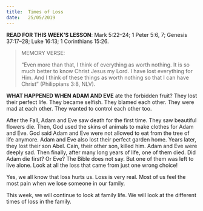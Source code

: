 ```yaml
---
title:  Times of Loss
date:   25/05/2019
---
```




**READ FOR THIS WEEK’S LESSON**: Mark 5:22–24; 1 Peter 5:6, 7; Genesis 37:17–28; Luke 16:13; 1 Corinthians 15:26.

><p>MEMORY VERSE:</p>
> “Even more than that, I think of everything as worth nothing. It is so much better to know Christ Jesus my Lord. I have lost everything for Him. And I think of these things as worth nothing so that I can have Christ” (Philippians 3:8, NLV).

**WHAT HAPPENED WHEN ADAM AND EVE** ate the forbidden fruit? They lost their perfect life. They became selfish. They blamed each other. They were mad at each other. They wanted to control each other too.

After the Fall, Adam and Eve saw death for the first time. They saw beautiful flowers die. Then, God used the skins of animals to make clothes for Adam and Eve. God said Adam and Eve were not allowed to eat from the tree of life anymore. Adam and Eve also lost their perfect garden home. Years later, they lost their son Abel. Cain, their other son, killed him. Adam and Eve were deeply sad. Then finally, after many long years of life, one of them died. Did Adam die first? Or Eve? The Bible does not say. But one of them was left to live alone. Look at all the loss that came from just one wrong choice!

Yes, we all know that loss hurts us. Loss is very real. Most of us feel the most pain when we lose someone in our family. 

This week, we will continue to look at family life. We will look at the different times of loss in the family. 